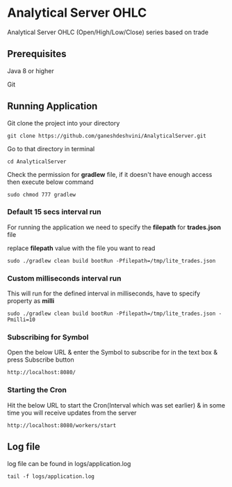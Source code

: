 # Analytical Server OHLC

Analytical Server OHLC (Open/High/Low/Close) series based on trade

## Prerequisites
Java 8 or higher

Git

## Running Application
Git clone the project into your directory
```
git clone https://github.com/ganeshdeshvini/AnalyticalServer.git
```

Go to that directory in terminal
```
cd AnalyticalServer
```

Check the permission for **gradlew** file, if it doesn't have enough access then execute below command
```
sudo chmod 777 gradlew
```

### Default 15 secs interval run
For running the application we need to specify the **filepath** for **trades.json** file 

replace **filepath** value with the file you want to read
```
sudo ./gradlew clean build bootRun -Pfilepath=/tmp/lite_trades.json
```

### Custom milliseconds interval run
This will run for the defined interval in milliseconds, have to specify property as **milli**

```
sudo ./gradlew clean build bootRun -Pfilepath=/tmp/lite_trades.json -Pmilli=10
```

### Subscribing for Symbol
Open the below URL & enter the Symbol to subscribe for in the text box & press Subscribe button

```
http://localhost:8080/
```

### Starting the Cron
Hit the below URL to start the Cron(Interval which was set earlier) & in some time you will receive updates from the server
```
http://localhost:8080/workers/start
```


## Log file
log file can be found in logs/application.log
```
tail -f logs/application.log
```